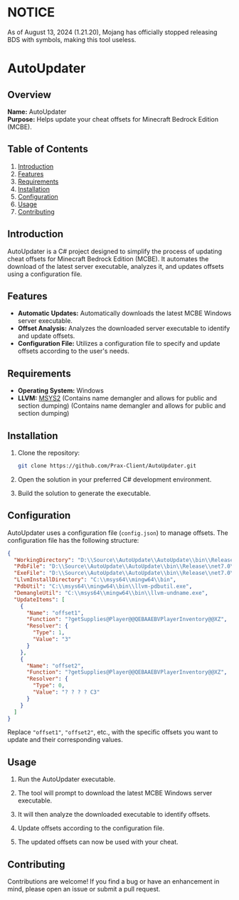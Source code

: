 # NOTICE
As of August 13, 2024 (1.21.20), Mojang has officially stopped releasing BDS with symbols, making this tool useless.

# AutoUpdater

## Overview

**Name:** AutoUpdater  
**Purpose:** Helps update your cheat offsets for Minecraft Bedrock Edition (MCBE).

## Table of Contents

1. [Introduction](#introduction)
2. [Features](#features)
3. [Requirements](#requirements)
4. [Installation](#installation)
5. [Configuration](#configuration)
6. [Usage](#usage)
7. [Contributing](#contributing)
   
## Introduction

AutoUpdater is a C# project designed to simplify the process of updating cheat offsets for Minecraft Bedrock Edition (MCBE). It automates the download of the latest server executable, analyzes it, and updates offsets using a configuration file.

## Features

- **Automatic Updates:** Automatically downloads the latest MCBE Windows server executable.
- **Offset Analysis:** Analyzes the downloaded server executable to identify and update offsets.
- **Configuration File:** Utilizes a configuration file to specify and update offsets according to the user's needs.

## Requirements

- **Operating System:** Windows
- **LLVM:** [MSYS2](https://www.msys2.org/) (Contains name demangler and allows for public and section dumping) (Contains name demangler and allows for public and section dumping)
## Installation

1. Clone the repository:

   ```bash
   git clone https://github.com/Prax-Client/AutoUpdater.git
   ```

2. Open the solution in your preferred C# development environment.

3. Build the solution to generate the executable.

## Configuration

AutoUpdater uses a configuration file (`config.json`) to manage offsets. The configuration file has the following structure:

```json
{
  "WorkingDirectory": "D:\\Source\\AutoUpdate\\AutoUpdate\\bin\\Release\\net7.0\\win-x64\\publish",
  "PdbFile": "D:\\Source\\AutoUpdate\\AutoUpdate\\bin\\Release\\net7.0\\win-x64\\publish\\bedrock-server-1.20.40.01\\bedrock_server.pdb",
  "ExeFile": "D:\\Source\\AutoUpdate\\AutoUpdate\\bin\\Release\\net7.0\\win-x64\\publish\\bedrock-server-1.20.40.01\\bedrock_server.exe",
  "LlvmInstallDirectory": "C:\\msys64\\mingw64\\bin",
  "PdbUtil": "C:\\msys64\\mingw64\\bin\\llvm-pdbutil.exe",
  "DemangleUtil": "C:\\msys64\\mingw64\\bin\\llvm-undname.exe",
  "UpdateItems": [
    {
      "Name": "offset1",
      "Function": "?getSupplies@Player@@QEBAAEBVPlayerInventory@@XZ",
      "Resolver": {
        "Type": 1,
        "Value": "3"
      }
    },
    {
      "Name": "offset2",
      "Function": "?getSupplies@Player@@QEBAAEBVPlayerInventory@@XZ",
      "Resolver": {
        "Type": 0,
        "Value": "? ? ? ? C3"
      }
    }
  ]
}
```

Replace `"offset1"`, `"offset2"`, etc., with the specific offsets you want to update and their corresponding values.

## Usage

1. Run the AutoUpdater executable.

2. The tool will prompt to download the latest MCBE Windows server executable.

3. It will then analyze the downloaded executable to identify offsets.

4. Update offsets according to the configuration file.

5. The updated offsets can now be used with your cheat.

## Contributing

Contributions are welcome! If you find a bug or have an enhancement in mind, please open an issue or submit a pull request.
